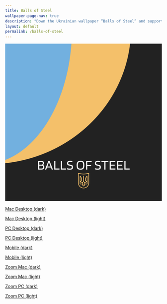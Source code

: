 ```yaml
---
title: Balls of Steel
wallpaper-page-nav: true
description: "Down the Ukrainian wallpaper “Balls of Steel” and support the Ukrainian Army and people in need"   
layout: default
permalink: /balls-of-steel
---
```



<div class="page-thumb"><img src="static/gallery/balls-of-steel-thumb.PNG"></div>

<a href="/static/balls-of-steel/Balls-of-Steel-Desktop-mac-dark.png">Mac Desktop (dark)</a>

<a href="/static/balls-of-steel/Balls-of-Steel-Desktop-mac-light.png">Mac Desktop (light)</a>

<a href="/static/balls-of-steel/Balls-of-Steel-Desktop-pc-dark.png">PC Desktop (dark)</a>

<a href="/static/balls-of-steel/Balls-of-Steel-Desktop-pc-light.png">PC Desktop (light)</a>

<a href="/static/balls-of-steel/Balls-of-Steel-mobile-dark.png">Mobile (dark)</a>

<a href="/static/balls-of-steel/Balls-of-Steel-mobile-light.png">Mobile (light)</a>

<a href="/static/balls-of-steel/Balls-of-Steel-zoom-mac-dark.png">Zoom Mac (dark)</a>

<a href="/static/balls-of-steel/Balls-of-Steel-zoom-mac-light.png">Zoom Mac (light)</a>

<a href="/static/balls-of-steel/Balls-of-Steel-zoom-pc-dark.png">Zoom PC (dark)</a>

<a href="/static/balls-of-steel/Balls-of-Steel-zoom-pc-light.png">Zoom PC (light)</a>
